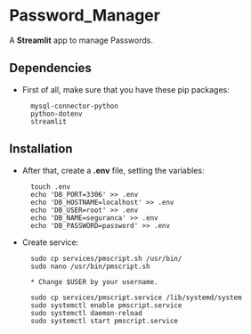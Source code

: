 # Password_Manager

A **Streamlit** app to manage Passwords.

## Dependencies

* First of all, make sure that you have these pip packages:

        mysql-connector-python
        python-dotenv
        streamlit

## Installation

* After that, create a **.env** file, setting the variables:

        touch .env
        echo 'DB_PORT=3306' >> .env
        echo 'DB_HOSTNAME=localhost' >> .env
        echo 'DB_USER=root' >> .env
        echo 'DB_NAME=seguranca' >> .env
        echo 'DB_PASSWORD=password' >> .env

* Create service:

        sudo cp services/pmscript.sh /usr/bin/
        sudo nano /usr/bin/pmscript.sh 

        * Change $USER by your username.

        sudo cp services/pmscript.service /lib/systemd/system
        sudo systemctl enable pmscript.service
        sudo systemctl daemon-reload
        sudo systemctl start pmscript.service

